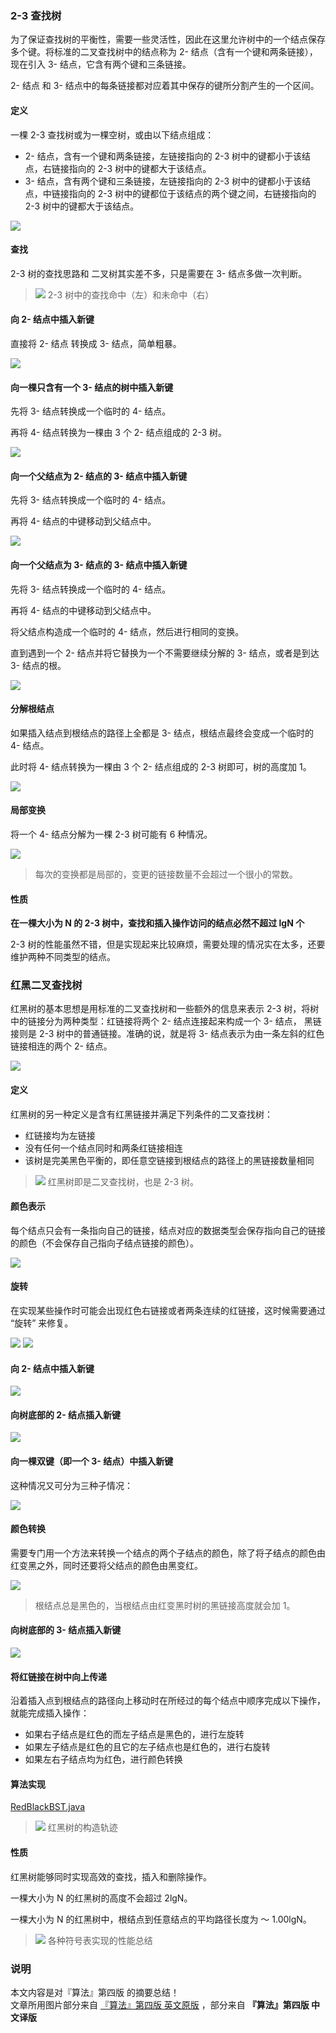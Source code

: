 ﻿
### 2-3 查找树

为了保证查找树的平衡性，需要一些灵活性，因此在这里允许树中的一个结点保存多个键。将标准的二叉查找树中的结点称为 2- 结点（含有一个键和两条链接），现在引入 3- 结点，它含有两个键和三条链接。

2- 结点 和 3- 结点中的每条链接都对应着其中保存的键所分割产生的一个区间。

#### 定义 
一棵 2-3 查找树或为一棵空树，或由以下结点组成：
 - 2- 结点，含有一个键和两条链接，左链接指向的 2-3 树中的键都小于该结点，右链接指向的 2-3 树中的键都大于该结点。
 - 3- 结点，含有两个键和三条链接，左链接指向的 2-3 树中的键都小于该结点，中链接指向的 2-3 树中的键都位于该结点的两个键之间，右链接指向的 2-3 树中的键都大于该结点。


![](https://pikachu666.oss-cn-hongkong.aliyuncs.com/github/blog/algorithm9/23tree-anatomy.png)

#### 查找

2-3 树的查找思路和 二叉树其实差不多，只是需要在 3- 结点多做一次判断。


> ![](https://pikachu666.oss-cn-hongkong.aliyuncs.com/github/blog/algorithm9/23tree-search.png)
> 2-3 树中的查找命中（左）和未命中（右）

#### 向 2- 结点中插入新键
直接将 2- 结点 转换成 3- 结点，简单粗暴。

![](https://pikachu666.oss-cn-hongkong.aliyuncs.com/github/blog/algorithm9/23tree-insert2.png)

#### 向一棵只含有一个 3- 结点的树中插入新键

先将 3- 结点转换成一个临时的 4- 结点。

再将 4- 结点转换为一棵由 3 个 2- 结点组成的 2-3 树。

![](https://pikachu666.oss-cn-hongkong.aliyuncs.com/github/blog/algorithm9/23tree-insert3a.png)

#### 向一个父结点为 2- 结点的 3- 结点中插入新键

先将 3- 结点转换成一个临时的 4- 结点。

再将 4- 结点的中键移动到父结点中。

![](https://pikachu666.oss-cn-hongkong.aliyuncs.com/github/blog/algorithm9/23tree-insert3b.png)


#### 向一个父结点为 3- 结点的 3- 结点中插入新键

先将 3- 结点转换成一个临时的 4- 结点。

再将 4- 结点的中键移动到父结点中。

将父结点构造成一个临时的 4- 结点，然后进行相同的变换。

直到遇到一个 2- 结点并将它替换为一个不需要继续分解的 3- 结点，或者是到达 3- 结点的根。

![](https://pikachu666.oss-cn-hongkong.aliyuncs.com/github/blog/algorithm9/23tree-insert3c.png)


#### 分解根结点

如果插入结点到根结点的路径上全都是 3- 结点，根结点最终会变成一个临时的 4- 结点。

此时将 4- 结点转换为一棵由 3 个 2- 结点组成的 2-3 树即可，树的高度加 1。

![](https://pikachu666.oss-cn-hongkong.aliyuncs.com/github/blog/algorithm9/23tree-split.png)


#### 局部变换

将一个 4- 结点分解为一棵 2-3 树可能有 6 种情况。

![](https://pikachu666.oss-cn-hongkong.aliyuncs.com/github/blog/algorithm9/fd2f720a-bc1c-48af-9c91-0db0bed5092d.png)

> 每次的变换都是局部的，变更的链接数量不会超过一个很小的常数。


#### 性质

**在一棵大小为 N 的 2-3 树中，查找和插入操作访问的结点必然不超过 lgN 个**


2-3 树的性能虽然不错，但是实现起来比较麻烦，需要处理的情况实在太多，还要维护两种不同类型的结点。


### 红黑二叉查找树

红黑树的基本思想是用标准的二叉查找树和一些额外的信息来表示 2-3 树，将树中的链接分为两种类型：红链接将两个 2- 结点连接起来构成一个 3- 结点， 黑链接则是 2-3 树中的普通链接。准确的说，就是将 3- 结点表示为由一条左斜的红色链接相连的两个 2- 结点。


![](https://pikachu666.oss-cn-hongkong.aliyuncs.com/github/blog/algorithm9/redblack-encoding.png)

#### 定义
红黑树的另一种定义是含有红黑链接并满足下列条件的二叉查找树：
 - 红链接均为左链接
 - 没有任何一个结点同时和两条红链接相连
 - 该树是完美黑色平衡的，即任意空链接到根结点的路径上的黑链接数量相同




> ![](https://pikachu666.oss-cn-hongkong.aliyuncs.com/github/blog/algorithm9/redblack-1-1.png)
> 红黑树即是二叉查找树，也是 2-3 树。

#### 颜色表示

每个结点只会有一条指向自己的链接，结点对应的数据类型会保存指向自己的链接的颜色（不会保存自己指向子结点链接的颜色）。

![](https://pikachu666.oss-cn-hongkong.aliyuncs.com/github/blog/algorithm9/redblack-color.png)


#### 旋转

在实现某些操作时可能会出现红色右链接或者两条连续的红链接，这时候需要通过 “旋转” 来修复。

![](https://pikachu666.oss-cn-hongkong.aliyuncs.com/github/blog/algorithm9/redblack-left-rotate.png) ![](https://pikachu666.oss-cn-hongkong.aliyuncs.com/github/blog/algorithm9/redblack-right-rotate.png)


#### 向 2- 结点中插入新键

![](https://pikachu666.oss-cn-hongkong.aliyuncs.com/github/blog/algorithm9/e672c95d-59bd-49bd-880e-9bdb0ccbd1b5.png)


#### 向树底部的 2- 结点插入新键


![](https://pikachu666.oss-cn-hongkong.aliyuncs.com/github/blog/algorithm9/efa957b9-3dc0-4413-9450-53fba780037d.png)


#### 向一棵双键（即一个 3- 结点）中插入新键

这种情况又可分为三种子情况：


![](https://pikachu666.oss-cn-hongkong.aliyuncs.com/github/blog/algorithm9/73a08cc0-773d-4c3a-869c-da3cce562987.png)


#### 颜色转换

需要专门用一个方法来转换一个结点的两个子结点的颜色，除了将子结点的颜色由红变黑之外，同时还要将父结点的颜色由黑变红。

![](https://pikachu666.oss-cn-hongkong.aliyuncs.com/github/blog/algorithm9/color-flip.png)


> 根结点总是黑色的，当根结点由红变黑时树的黑链接高度就会加 1。


#### 向树底部的 3- 结点插入新键


![](https://pikachu666.oss-cn-hongkong.aliyuncs.com/github/blog/algorithm9/90539a41-712e-4cef-a391-b4c265b72b4e.png)


#### 将红链接在树中向上传递

沿着插入点到根结点的路径向上移动时在所经过的每个结点中顺序完成以下操作，就能完成插入操作：
 - 如果右子结点是红色的而左子结点是黑色的，进行左旋转
 - 如果左子结点是红色的且它的左子结点也是红色的，进行右旋转
 - 如果左右子结点均为红色，进行颜色转换

#### 算法实现
[RedBlackBST.java](http://algs4.cs.princeton.edu/33balanced/RedBlackBST.java.html)

> ![](https://pikachu666.oss-cn-hongkong.aliyuncs.com/github/blog/algorithm9/redblack-construction.png)
> 红黑树的构造轨迹

#### 性质

红黑树能够同时实现高效的查找，插入和删除操作。

一棵大小为 N 的红黑树的高度不会超过 2lgN。

一棵大小为 N 的红黑树中，根结点到任意结点的平均路径长度为 ～ 1.00lgN。


> ![](https://pikachu666.oss-cn-hongkong.aliyuncs.com/github/blog/algorithm9/7dc32760-e6a8-4ea9-a578-3ed03afe8fa9.png)
> 各种符号表实现的性能总结

### 说明
本文内容是对『算法』第四版 的摘要总结！  
文章所用图片部分来自 [『算法』第四版 英文原版](http://algs4.cs.princeton.edu/home/) ，部分来自 **『算法』第四版 中文译版**